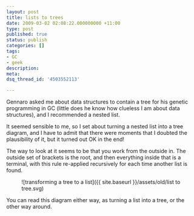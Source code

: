 ```yaml
---
layout: post
title: lists to trees
date: 2009-03-02 02:08:22.000000000 +11:00
type: post
published: true
status: publish
categories: []
tags:
- GC
- geek
description:
meta:
dsq_thread_id: '4503552113'

---
```

Gennaro asked me about data structures to contain a tree for his genetic programming in GC (little does he know how clueless I am about data structures), and I recommended a nested list.

It seemed sensible to me, so I set about turning a nested list into a tree diagram, and I have to admit that there were moments that I doubted the plausibility of it, but it turned out OK in the end!

The way to look at it seems to be that you work from the outside in. The outside set of brackets is the root, and then everything inside that is a terminal, with this rule re-applied recursively for each time another list is found.

<!-- <embed src="Images/list-to-tree.swf" type="application/x-shockwave-flash" pluginspage="http://www.macromedia.com/shockwave/download/" width="500" height="500"></embed> -->

<figure class="full-width">


![transforming a tree to a list]({{ site.baseurl }}/assets/old/list to tree.svg)

</figure>

You can read this diagram either way, as turning a list into a tree, or the other way around.
